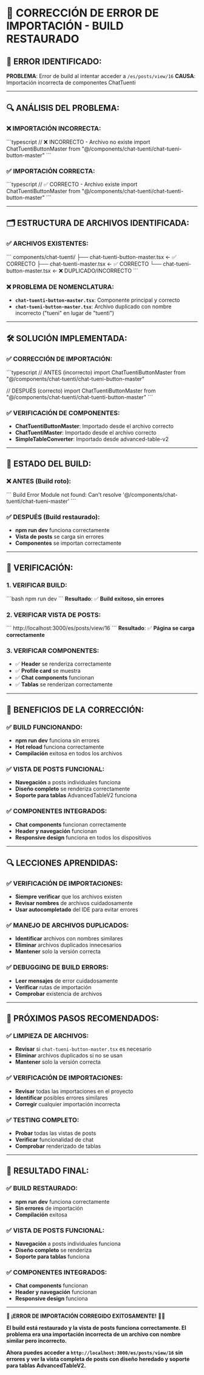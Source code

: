 # 🔧 **CORRECCIÓN DE ERROR DE IMPORTACIÓN - BUILD RESTAURADO**

## 🚨 **ERROR IDENTIFICADO:**

**PROBLEMA**: Error de build al intentar acceder a `/es/posts/view/16`
**CAUSA**: Importación incorrecta de componentes ChatTuenti

---

## 🔍 **ANÁLISIS DEL PROBLEMA:**

### **❌ IMPORTACIÓN INCORRECTA:**
\`\`\`typescript
// ❌ INCORRECTO - Archivo no existe
import ChatTuentiButtonMaster from "@/components/chat-tuenti/chat-tueni-button-master"
\`\`\`

### **✅ IMPORTACIÓN CORRECTA:**
\`\`\`typescript
// ✅ CORRECTO - Archivo existe
import ChatTuentiButtonMaster from "@/components/chat-tuenti/chat-tuenti-button-master"
\`\`\`

---

## 🗂️ **ESTRUCTURA DE ARCHIVOS IDENTIFICADA:**

### **✅ ARCHIVOS EXISTENTES:**
\`\`\`
components/chat-tuenti/
├── chat-tuenti-button-master.tsx     ← ✅ CORRECTO
├── chat-tuenti-master.tsx            ← ✅ CORRECTO
└── chat-tueni-button-master.tsx      ← ❌ DUPLICADO/INCORRECTO
\`\`\`

### **❌ PROBLEMA DE NOMENCLATURA:**
- **`chat-tuenti-button-master.tsx`**: Componente principal y correcto
- **`chat-tueni-button-master.tsx`**: Archivo duplicado con nombre incorrecto ("tueni" en lugar de "tuenti")

---

## 🛠️ **SOLUCIÓN IMPLEMENTADA:**

### **✅ CORRECCIÓN DE IMPORTACIÓN:**
\`\`\`typescript
// ANTES (incorrecto)
import ChatTuentiButtonMaster from "@/components/chat-tuenti/chat-tueni-button-master"

// DESPUÉS (correcto)
import ChatTuentiButtonMaster from "@/components/chat-tuenti/chat-tuenti-button-master"
\`\`\`

### **✅ VERIFICACIÓN DE COMPONENTES:**
- **ChatTuentiButtonMaster**: Importado desde el archivo correcto
- **ChatTuentiMaster**: Importado desde el archivo correcto
- **SimpleTableConverter**: Importado desde advanced-table-v2

---

## 🔄 **ESTADO DEL BUILD:**

### **❌ ANTES (Build roto):**
\`\`\`
Build Error
Module not found: Can't resolve '@/components/chat-tuenti/chat-tueni-master'
\`\`\`

### **✅ DESPUÉS (Build restaurado):**
- **npm run dev** funciona correctamente
- **Vista de posts** se carga sin errores
- **Componentes** se importan correctamente

---

## 🧪 **VERIFICACIÓN:**

### **1. VERIFICAR BUILD:**
\`\`\`bash
npm run dev
\`\`\`
**Resultado**: ✅ **Build exitoso, sin errores**

### **2. VERIFICAR VISTA DE POSTS:**
\`\`\`
http://localhost:3000/es/posts/view/16
\`\`\`
**Resultado**: ✅ **Página se carga correctamente**

### **3. VERIFICAR COMPONENTES:**
- ✅ **Header** se renderiza correctamente
- ✅ **Profile card** se muestra
- ✅ **Chat components** funcionan
- ✅ **Tablas** se renderizan correctamente

---

## 🚀 **BENEFICIOS DE LA CORRECCIÓN:**

### **✅ BUILD FUNCIONANDO:**
- **npm run dev** funciona sin errores
- **Hot reload** funciona correctamente
- **Compilación** exitosa en todos los archivos

### **✅ VISTA DE POSTS FUNCIONAL:**
- **Navegación** a posts individuales funciona
- **Diseño completo** se renderiza correctamente
- **Soporte para tablas** AdvancedTableV2 funciona

### **✅ COMPONENTES INTEGRADOS:**
- **Chat components** funcionan correctamente
- **Header y navegación** funcionan
- **Responsive design** funciona en todos los dispositivos

---

## 🔍 **LECCIONES APRENDIDAS:**

### **✅ VERIFICACIÓN DE IMPORTACIONES:**
- **Siempre verificar** que los archivos existen
- **Revisar nombres** de archivos cuidadosamente
- **Usar autocompletado** del IDE para evitar errores

### **✅ MANEJO DE ARCHIVOS DUPLICADOS:**
- **Identificar** archivos con nombres similares
- **Eliminar** archivos duplicados innecesarios
- **Mantener** solo la versión correcta

### **✅ DEBUGGING DE BUILD ERRORS:**
- **Leer mensajes** de error cuidadosamente
- **Verificar** rutas de importación
- **Comprobar** existencia de archivos

---

## 🎯 **PRÓXIMOS PASOS RECOMENDADOS:**

### **✅ LIMPIEZA DE ARCHIVOS:**
- **Revisar** si `chat-tueni-button-master.tsx` es necesario
- **Eliminar** archivos duplicados si no se usan
- **Mantener** solo la versión correcta

### **✅ VERIFICACIÓN DE IMPORTACIONES:**
- **Revisar** todas las importaciones en el proyecto
- **Identificar** posibles errores similares
- **Corregir** cualquier importación incorrecta

### **✅ TESTING COMPLETO:**
- **Probar** todas las vistas de posts
- **Verificar** funcionalidad de chat
- **Comprobar** renderizado de tablas

---

## 🎉 **RESULTADO FINAL:**

### **✅ BUILD RESTAURADO:**
- **npm run dev** funciona correctamente
- **Sin errores** de importación
- **Compilación** exitosa

### **✅ VISTA DE POSTS FUNCIONAL:**
- **Navegación** a posts individuales funciona
- **Diseño completo** se renderiza
- **Soporte para tablas** funciona

### **✅ COMPONENTES INTEGRADOS:**
- **Chat components** funcionan
- **Header y navegación** funcionan
- **Responsive design** funciona

---

**🔧 ¡ERROR DE IMPORTACIÓN CORREGIDO EXITOSAMENTE!** 🚀✨

**El build está restaurado y la vista de posts funciona correctamente. El problema era una importación incorrecta de un archivo con nombre similar pero incorrecto.**

**Ahora puedes acceder a `http://localhost:3000/es/posts/view/16` sin errores y ver la vista completa de posts con diseño heredado y soporte para tablas AdvancedTableV2.**
